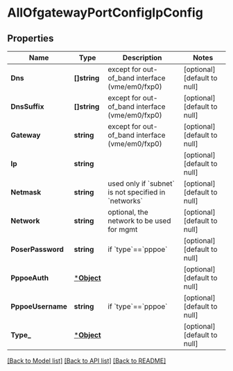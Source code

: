 # AllOfgatewayPortConfigIpConfig

## Properties
Name | Type | Description | Notes
------------ | ------------- | ------------- | -------------
**Dns** | **[]string** | except for out-of_band interface (vme/em0/fxp0) | [optional] [default to null]
**DnsSuffix** | **[]string** | except for out-of_band interface (vme/em0/fxp0) | [optional] [default to null]
**Gateway** | **string** | except for out-of_band interface (vme/em0/fxp0) | [optional] [default to null]
**Ip** | **string** |  | [optional] [default to null]
**Netmask** | **string** | used only if &#x60;subnet&#x60; is not specified in &#x60;networks&#x60; | [optional] [default to null]
**Network** | **string** | optional, the network to be used for mgmt | [optional] [default to null]
**PoserPassword** | **string** | if &#x60;type&#x60;&#x3D;&#x3D;&#x60;pppoe&#x60; | [optional] [default to null]
**PppoeAuth** | [***Object**](.md) |  | [optional] [default to null]
**PppoeUsername** | **string** | if &#x60;type&#x60;&#x3D;&#x3D;&#x60;pppoe&#x60; | [optional] [default to null]
**Type_** | [***Object**](.md) |  | [optional] [default to null]

[[Back to Model list]](../README.md#documentation-for-models) [[Back to API list]](../README.md#documentation-for-api-endpoints) [[Back to README]](../README.md)

